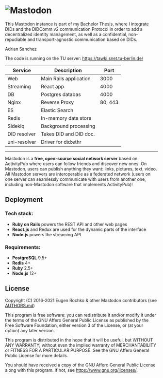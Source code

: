 ![Mastodon](https://i.imgur.com/NhZc40l.png)
========

This Mastodon instance is part of my Bachelor Thesis, where I integrate DIDs and the DIDComm v2 communication Protocol in order to add a decentralized identity management, as well as a confidential, non-repudiable and transport-agnostic communication based on DIDs. 

Adrian Sanchez

The code is running on the TU server: https://tawki.snet.tu-berlin.de/

| Service      |      Description       |    Port   |
| -----------  | --------------------   | ----------|
| Web          | Main Rails application |  3000     |
| Streaming    | React app              |  4000     |
| DB           | Postgres databas       |  4000     |
| Nginx        | Reverse Proxy          |  80, 443  |
| ES           | Elastic Search         |           |
| Redis        | In-memory data store   |           |
| Sidekiq      | Background processing  |           |
| DID resolver | Takes DID and DID doc. |           |
| uni-resolver | Driver for did:ethr    |           |

-----------


Mastodon is a **free, open-source social network server** based on ActivityPub where users can follow friends and discover new ones. On Mastodon, users can publish anything they want: links, pictures, text, video. All Mastodon servers are interoperable as a federated network (users on one server can seamlessly communicate with users from another one, including non-Mastodon software that implements ActivityPub)!

## Deployment

### Tech stack:

- **Ruby on Rails** powers the REST API and other web pages
- **React.js** and Redux are used for the dynamic parts of the interface
- **Node.js** powers the streaming API

### Requirements:

- **PostgreSQL** 9.5+
- **Redis** 4+
- **Ruby** 2.5+
- **Node.js** 12+


## License

Copyright (C) 2016-2021 Eugen Rochko & other Mastodon contributors (see [AUTHORS.md](AUTHORS.md))

This program is free software: you can redistribute it and/or modify it under the terms of the GNU Affero General Public License as published by the Free Software Foundation, either version 3 of the License, or (at your option) any later version.

This program is distributed in the hope that it will be useful, but WITHOUT ANY WARRANTY; without even the implied warranty of MERCHANTABILITY or FITNESS FOR A PARTICULAR PURPOSE. See the GNU Affero General Public License for more details.

You should have received a copy of the GNU Affero General Public License along with this program. If not, see <https://www.gnu.org/licenses/>.
